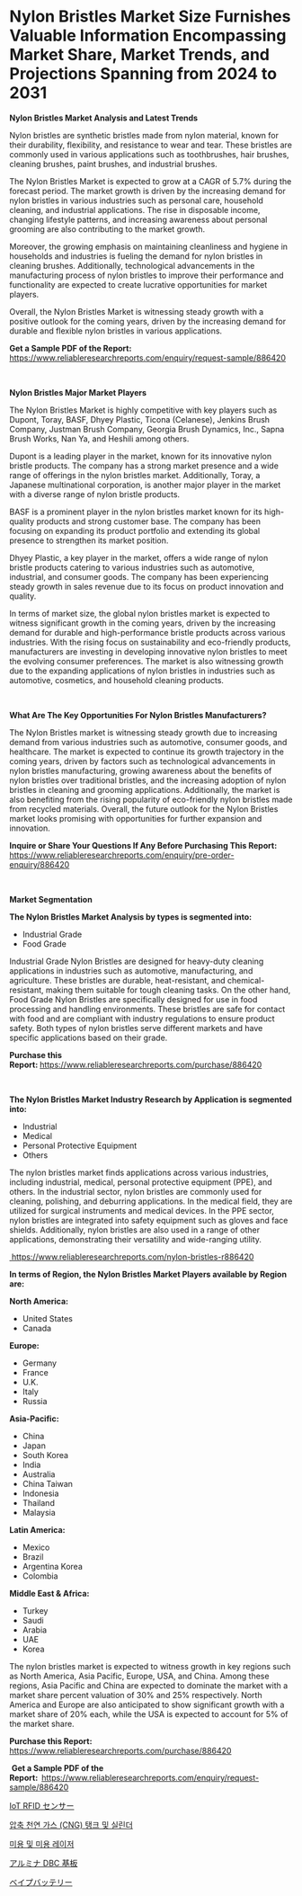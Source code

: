 <p><h1>Nylon Bristles Market Size Furnishes Valuable Information Encompassing Market Share, Market Trends, and Projections Spanning from 2024 to 2031</h1></p><p><strong>Nylon Bristles Market Analysis and Latest Trends</strong></p>
<p><p>Nylon bristles are synthetic bristles made from nylon material, known for their durability, flexibility, and resistance to wear and tear. These bristles are commonly used in various applications such as toothbrushes, hair brushes, cleaning brushes, paint brushes, and industrial brushes.</p><p>The Nylon Bristles Market is expected to grow at a CAGR of 5.7% during the forecast period. The market growth is driven by the increasing demand for nylon bristles in various industries such as personal care, household cleaning, and industrial applications. The rise in disposable income, changing lifestyle patterns, and increasing awareness about personal grooming are also contributing to the market growth.</p><p>Moreover, the growing emphasis on maintaining cleanliness and hygiene in households and industries is fueling the demand for nylon bristles in cleaning brushes. Additionally, technological advancements in the manufacturing process of nylon bristles to improve their performance and functionality are expected to create lucrative opportunities for market players.</p><p>Overall, the Nylon Bristles Market is witnessing steady growth with a positive outlook for the coming years, driven by the increasing demand for durable and flexible nylon bristles in various applications.</p></p>
<p><strong>Get a Sample PDF of the Report:&nbsp;</strong> <a href="https://www.reliableresearchreports.com/enquiry/request-sample/886420">https://www.reliableresearchreports.com/enquiry/request-sample/886420</a></p>
<p>&nbsp;</p>
<p><strong>Nylon Bristles Major Market Players</strong></p>
<p><p>The Nylon Bristles Market is highly competitive with key players such as Dupont, Toray, BASF, Dhyey Plastic, Ticona (Celanese), Jenkins Brush Company, Justman Brush Company, Georgia Brush Dynamics, Inc., Sapna Brush Works, Nan Ya, and Heshili among others. </p><p>Dupont is a leading player in the market, known for its innovative nylon bristle products. The company has a strong market presence and a wide range of offerings in the nylon bristles market. Additionally, Toray, a Japanese multinational corporation, is another major player in the market with a diverse range of nylon bristle products.</p><p>BASF is a prominent player in the nylon bristles market known for its high-quality products and strong customer base. The company has been focusing on expanding its product portfolio and extending its global presence to strengthen its market position.</p><p>Dhyey Plastic, a key player in the market, offers a wide range of nylon bristle products catering to various industries such as automotive, industrial, and consumer goods. The company has been experiencing steady growth in sales revenue due to its focus on product innovation and quality.</p><p>In terms of market size, the global nylon bristles market is expected to witness significant growth in the coming years, driven by the increasing demand for durable and high-performance bristle products across various industries. With the rising focus on sustainability and eco-friendly products, manufacturers are investing in developing innovative nylon bristles to meet the evolving consumer preferences. The market is also witnessing growth due to the expanding applications of nylon bristles in industries such as automotive, cosmetics, and household cleaning products.</p></p>
<p>&nbsp;</p>
<p><strong>What Are The Key Opportunities For Nylon Bristles Manufacturers?</strong></p>
<p><p>The Nylon Bristles market is witnessing steady growth due to increasing demand from various industries such as automotive, consumer goods, and healthcare. The market is expected to continue its growth trajectory in the coming years, driven by factors such as technological advancements in nylon bristles manufacturing, growing awareness about the benefits of nylon bristles over traditional bristles, and the increasing adoption of nylon bristles in cleaning and grooming applications. Additionally, the market is also benefiting from the rising popularity of eco-friendly nylon bristles made from recycled materials. Overall, the future outlook for the Nylon Bristles market looks promising with opportunities for further expansion and innovation.</p></p>
<p><strong>Inquire or Share Your Questions If Any Before Purchasing This Report:</strong> <a href="https://www.reliableresearchreports.com/enquiry/pre-order-enquiry/886420">https://www.reliableresearchreports.com/enquiry/pre-order-enquiry/886420</a></p>
<p>&nbsp;</p>
<p><strong>Market Segmentation</strong></p>
<p><strong>The Nylon Bristles Market Analysis by types is segmented into:</strong></p>
<p><ul><li>Industrial Grade</li><li>Food Grade</li></ul></p>
<p><p>Industrial Grade Nylon Bristles are designed for heavy-duty cleaning applications in industries such as automotive, manufacturing, and agriculture. These bristles are durable, heat-resistant, and chemical-resistant, making them suitable for tough cleaning tasks. On the other hand, Food Grade Nylon Bristles are specifically designed for use in food processing and handling environments. These bristles are safe for contact with food and are compliant with industry regulations to ensure product safety. Both types of nylon bristles serve different markets and have specific applications based on their grade.</p></p>
<p><strong>Purchase this Report:&nbsp;</strong><a href="https://www.reliableresearchreports.com/purchase/886420">https://www.reliableresearchreports.com/purchase/886420</a></p>
<p>&nbsp;</p>
<p><strong>The Nylon Bristles Market Industry Research by Application is segmented into:</strong></p>
<p><ul><li>Industrial</li><li>Medical</li><li>Personal Protective Equipment</li><li>Others</li></ul></p>
<p><p>The nylon bristles market finds applications across various industries, including industrial, medical, personal protective equipment (PPE), and others. In the industrial sector, nylon bristles are commonly used for cleaning, polishing, and deburring applications. In the medical field, they are utilized for surgical instruments and medical devices. In the PPE sector, nylon bristles are integrated into safety equipment such as gloves and face shields. Additionally, nylon bristles are also used in a range of other applications, demonstrating their versatility and wide-ranging utility.</p></p>
<p><a href="https://www.reliableresearchreports.com/nylon-bristles-r886420">&nbsp;https://www.reliableresearchreports.com/nylon-bristles-r886420</a></p>
<p><strong>In terms of Region, the Nylon Bristles Market Players available by Region are:</strong></p>
<p>
    <p> <strong> North America: </strong>
        <ul>
            <li>United States</li>
            <li>Canada</li>
        </ul>
        </p> 
    <p> <strong> Europe: </strong>
        <ul>
            <li>Germany</li>
            <li>France</li>
            <li>U.K.</li>
            <li>Italy</li>
            <li>Russia</li>
        </ul>
        </p> 
    <p> <strong> Asia-Pacific: </strong>
        <ul>
            <li>China</li>
            <li>Japan</li>
            <li>South Korea</li>
            <li>India</li>
            <li>Australia</li>
            <li>China Taiwan</li>
            <li>Indonesia</li>
            <li>Thailand</li>
            <li>Malaysia</li>
        </ul>
        </p> 
    <p> <strong> Latin America: </strong>
        <ul>
            <li>Mexico</li>
            <li>Brazil</li>
            <li>Argentina Korea</li>
            <li>Colombia</li>
        </ul>
        </p> 
    <p> <strong> Middle East & Africa: </strong>
        <ul>
            <li>Turkey</li>
            <li>Saudi</li>
            <li>Arabia</li>
            <li>UAE</li>
            <li>Korea</li>
        </ul>
    </p>
    </p>
<p><p>The nylon bristles market is expected to witness growth in key regions such as North America, Asia Pacific, Europe, USA, and China. Among these regions, Asia Pacific and China are expected to dominate the market with a market share percent valuation of 30% and 25% respectively. North America and Europe are also anticipated to show significant growth with a market share of 20% each, while the USA is expected to account for 5% of the market share.</p></p>
<p><strong>Purchase this Report: </strong><a href="https://www.reliableresearchreports.com/purchase/886420">https://www.reliableresearchreports.com/purchase/886420</a></p>
<p>&nbsp;<strong>Get a Sample PDF of the Report:&nbsp;&nbsp;</strong><a href="https://www.reliableresearchreports.com/enquiry/request-sample/886420">https://www.reliableresearchreports.com/enquiry/request-sample/886420</a></p>
<p><strong></strong></p>
<p><p><a href="https://medium.com/@rcabello548791/iot-rfid%E3%82%BB%E3%83%B3%E3%82%B5%E3%83%BC%E5%B8%82%E5%A0%B4%E3%82%B7%E3%82%A7%E3%82%A2%E3%81%8A%E3%82%88%E3%81%B3%E6%96%B0%E3%81%97%E3%81%84%E3%83%88%E3%83%AC%E3%83%B3%E3%83%89%E5%88%86%E6%9E%90-%E3%81%9D%E3%81%AE%E3%82%BF%E3%82%A4%E3%83%97-%E3%82%A2%E3%83%97%E3%83%AA%E3%82%B1%E3%83%BC%E3%82%B7%E3%83%A7%E3%83%B3-%E3%82%A8%E3%83%B3%E3%83%89%E3%83%A6%E3%83%BC%E3%82%B9%E5%88%A5%E3%81%AB2024%E5%B9%B4%E3%81%8B%E3%82%892031%E5%B9%B4%E3%81%BE%E3%81%A7%E3%81%AE%E4%BA%88%E6%B8%AC-457af0013507">IoT RFID センサー</a></p><p><a href="https://github.com/JosefaRice/Market-Research-Report-List-1/blob/main/8148590116983.md">압축 천연 가스 (CNG) 탱크 및 실린더</a></p><p><a href="https://github.com/xvz497517413/Market-Research-Report-List-2/blob/main/9663571116984.md">미용 및 미용 레이저</a></p><p><a href="https://medium.com/@hmjvxcbc3/%E3%82%A2%E3%83%AB%E3%83%9F%E3%83%8Adbc%E5%9F%BA%E6%9D%BF%E5%B8%82%E5%A0%B4%E3%81%AE%E4%BA%88%E6%B8%AC-%E5%B8%82%E5%A0%B4%E5%8B%95%E5%90%91-%E3%81%8A%E3%82%88%E3%81%B3%E5%BD%B1%E9%9F%BF%E5%88%86%E6%9E%90-2024%E5%B9%B4-2031%E5%B9%B4-001ead1cd0b2">アルミナ DBC 基板</a></p><p><a href="https://github.com/SimeonBode1/Market-Research-Report-List-1/blob/main/6669841129490.md">ベイプバッテリー</a></p></p>